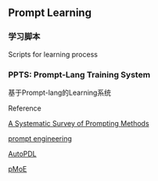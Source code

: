 ## Prompt Learning


### 学习脚本 

Scripts for learning process

### PPTS: Prompt-Lang Training System

基于Prompt-lang的Learning系统



Reference

[A Systematic Survey of Prompting Methods](https://arxiv.org/abs/2107.13586)   

[prompt engineering](https://docs.anthropic.com/en/docs/build-with-claude/prompt-engineering/overview)   

[AutoPDL](https://arxiv.org/abs/2504.04365)    

[pMoE](https://openreview.net/forum?id=Z0eiiV3Yyh)  

